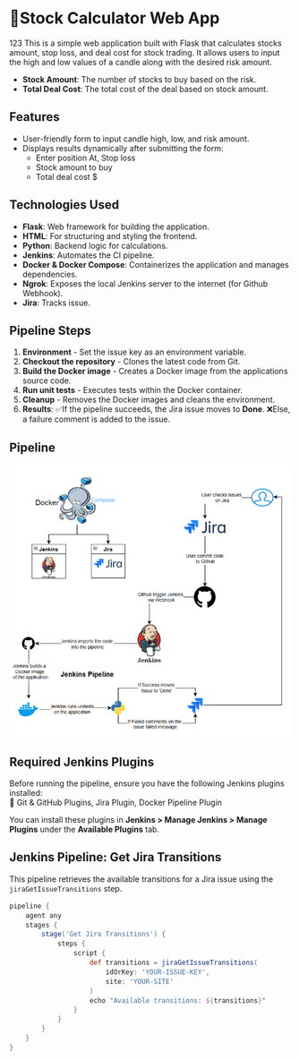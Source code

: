 # 💸Stock Calculator Web App
123
This is a simple web application built with Flask that calculates stocks amount, stop loss, and deal cost for stock trading. It allows users to input the high and low values of a candle along with the desired risk amount. 

- **Stock Amount**: The number of stocks to buy based on the risk.
- **Total Deal Cost**: The total cost of the deal based on stock amount.

## Features

- User-friendly form to input candle high, low, and risk amount.
- Displays results dynamically after submitting the form:
  - Enter position At, Stop loss 
  - Stock amount to buy
  - Total deal cost $

## Technologies Used

- **Flask**: Web framework for building the application.
- **HTML**: For structuring and styling the frontend.
- **Python**: Backend logic for calculations.
- **Jenkins**: Automates the CI pipeline.  
- **Docker & Docker Compose**: Containerizes the application and manages dependencies.  
- **Ngrok**: Exposes the local Jenkins server to the internet (for Github Webhook).  
- **Jira**: Tracks issue.  


## Pipeline Steps
1. **Environment** - Set the issue key as an environment variable.  
2. **Checkout the repository** - Clones the latest code from Git.  
3. **Build the Docker image** - Creates a Docker image from the applications source code.  
4. **Run unit tests** - Executes tests within the Docker container.  
5. **Cleanup** - Removes the Docker images and cleans the environment.
6. **Results**: ✅If the pipeline succeeds, the Jira issue moves to **Done**. ❌Else, a failure comment is added to the issue.  

## Pipeline
![Alt text](images/Jenkins_Pipeline.png)


## Required Jenkins Plugins  

Before running the pipeline, ensure you have the following Jenkins plugins installed:  
🔹 Git & GitHub Plugins, Jira Plugin, Docker Pipeline Plugin

You can install these plugins in **Jenkins > Manage Jenkins > Manage Plugins** under the **Available Plugins** tab.  


## Jenkins Pipeline: Get Jira Transitions
This pipeline retrieves the available transitions for a Jira issue using the `jiraGetIssueTransitions` step.
```groovy
pipeline {
    agent any
    stages {
        stage('Get Jira Transitions') {
            steps {
                script {
                    def transitions = jiraGetIssueTransitions(
                        idOrKey: 'YOUR-ISSUE-KEY', 
                        site: 'YOUR-SITE'
                    )
                    echo "Available transitions: ${transitions}"
                }
            }
        }
    }
}
```
